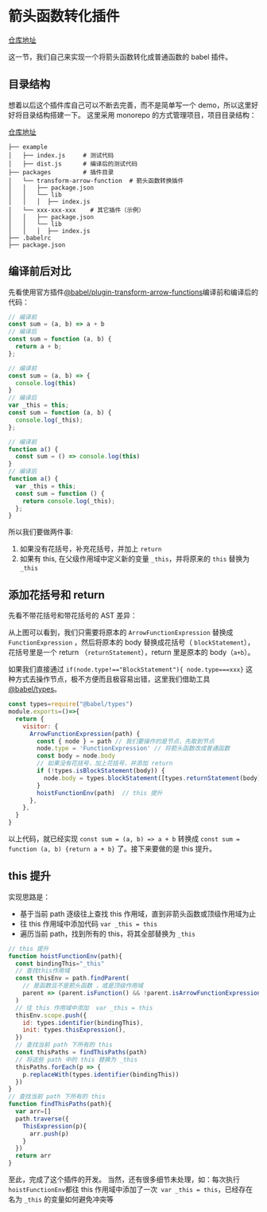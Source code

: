 # 箭头函数转化插件

[仓库地址](https://github.com/candy252324/cxx-babel-plugin.git)

这一节，我们自己来实现一个将箭头函数转化成普通函数的 babel 插件。

## 目录结构

想着以后这个插件库自己可以不断去完善，而不是简单写一个 demo，所以这里好好将目录结构搭建一下。
这里采用 monorepo 的方式管理项目，项目目录结构：

[仓库地址](https://github.com/candy252324/cxx-babel-plugin.git)
```
├── example
│   ├── index.js     # 测试代码
│   ├── dist.js      # 编译后的测试代码
├── packages         # 插件目录   
│   └── transform-arrow-function  # 箭头函数转换插件
│   │   ├── package.json
│   │   └── lib    
│   │   │  ├── index.js
│   └── xxx-xxx-xxx    # 其它插件（示例）
│   │   ├── package.json
│   │   └── lib    
│   │   │  ├── index.js
├── .babelrc   
├── package.json
```
## 编译前后对比

先看使用官方插件[@babel/plugin-transform-arrow-functions](https://www.npmjs.com/package/@babel/plugin-transform-arrow-functions)编译前和编译后的代码：

```js
// 编译前
const sum = (a, b) => a + b
// 编译后 
const sum = function (a, b) {
  return a + b;
};

```

```js
// 编译前
const sum = (a, b) => {
  console.log(this)
}
// 编译后
var _this = this;
const sum = function (a, b) {
  console.log(_this);
};
```
```js
// 编译前
function a() {
  const sum = () => console.log(this)
}
// 编译后
function a() {
  var _this = this;
  const sum = function () {
    return console.log(_this);
  };
}
```

所以我们要做两件事:
1. 如果没有花括号，补充花括号，并加上 `return` 
2. 如果有 this, 在父级作用域中定义新的变量 `_this`，并将原来的 `this` 替换为 `_this`

## 添加花括号和 return

先看不带花括号和带花括号的 AST 差异：
<img :src="$withBase('/imgs/plugins/babel-plugin-transform-arrow-function.png')" style="transform:scale(0.9)">

从上图可以看到，我们只需要将原本的 `ArrowFunctionExpression` 替换成 `FunctionExpression` ，然后将原本的 body 替换成花括号（ `blockStatement`），花括号里是一个 return （`returnStatement`），return 里是原本的 body（`a+b`）。

如果我们直接通过 `if(node.type!=="BlockStatement"){ node.type===xxx}` 这种方式去操作节点，极不方便而且极容易出错，这里我们借助工具 [@babel/types](https://babeljs.io/docs/babel-types)。
```js
const types=require("@babel/types")
module.exports=()=>{
  return {
    visitor: {
      ArrowFunctionExpression(path) {
        const { node } = path // 我们要操作的是节点，先取到节点
        node.type = 'FunctionExpression' // 将箭头函数改成普通函数
        const body = node.body
        // 如果没有花括号，加上花括号，并添加 return
        if (!types.isBlockStatement(body)) {
          node.body = types.blockStatement([types.returnStatement(body)])
        } 
        hoistFunctionEnv(path)  // this 提升
      },
    },
  }
}
```

以上代码，就已经实现 `const sum = (a, b) => a + b` 转换成 `const sum = function (a, b) {return a + b}` 了。接下来要做的是 this 提升。

## this 提升

实现思路是：
- 基于当前 path 逐级往上查找 this 作用域，直到非箭头函数或顶级作用域为止
- 往 this 作用域中添加代码 `var _this = this`
- 遍历当前 path，找到所有的 this，将其全部替换为 `_this`

```js
// this 提升
function hoistFunctionEnv(path){
  const bindingThis="_this"
  // 查找this作用域
  const thisEnv = path.findParent(
    // 是函数且不是箭头函数 ，或是顶级作用域
    parent => (parent.isFunction() && !parent.isArrowFunctionExpression()) || parent.isProgram()
  )
  // 往 this 作用域中添加  var _this = this
  thisEnv.scope.push({
    id: types.identifier(bindingThis),
    init: types.thisExpression(),
  })
  // 查找当前 path 下所有的 this
  const thisPaths = findThisPaths(path)
  // 将这些 path 中的 this 替换为 _this
  thisPaths.forEach(p => {
    p.replaceWith(types.identifier(bindingThis))
  })
}
// 查找当前 path 下所有的 this
function findThisPaths(path){
  var arr=[]
  path.traverse({
    ThisExpression(p){
      arr.push(p)
    }
  })
  return arr
}
```
至此，完成了这个插件的开发。
当然，还有很多细节未处理，如：每次执行`hoistFunctionEnv`都往 this 作用域中添加了一次` var _this = this`，已经存在名为 `_this` 的变量如何避免冲突等